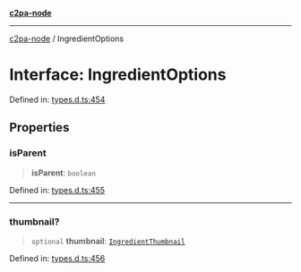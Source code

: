 [**c2pa-node**](../README.md)

***

[c2pa-node](../README.md) / IngredientOptions

# Interface: IngredientOptions

Defined in: [types.d.ts:454](https://github.com/contentauth/c2pa-node-v2/blob/89b34f9846b48a2d62e217587555c0cf0305136a/js-src/types.d.ts#L454)

## Properties

### isParent

> **isParent**: `boolean`

Defined in: [types.d.ts:455](https://github.com/contentauth/c2pa-node-v2/blob/89b34f9846b48a2d62e217587555c0cf0305136a/js-src/types.d.ts#L455)

***

### thumbnail?

> `optional` **thumbnail**: [`IngredientThumbnail`](IngredientThumbnail.md)

Defined in: [types.d.ts:456](https://github.com/contentauth/c2pa-node-v2/blob/89b34f9846b48a2d62e217587555c0cf0305136a/js-src/types.d.ts#L456)
